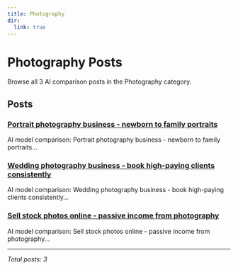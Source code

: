 ```yaml
---
title: Photography
dir:
  link: true
---
```


# Photography Posts

Browse all 3 AI comparison posts in the Photography category.

## Posts

### [Portrait photography business - newborn to family portraits](deepseek-vs-chatgpt-vs-grok-portrait-business-2025.md)

AI model comparison: Portrait photography business - newborn to family portraits...

### [Wedding photography business - book high-paying clients consistently](deepseek-vs-claude-vs-mistral-wedding-photography-2025.md)

AI model comparison: Wedding photography business - book high-paying clients consistently...

### [Sell stock photos online - passive income from photography](gemini-vs-mistral-vs-claude-stock-photography-2025.md)

AI model comparison: Sell stock photos online - passive income from photography...

---

*Total posts: 3*
